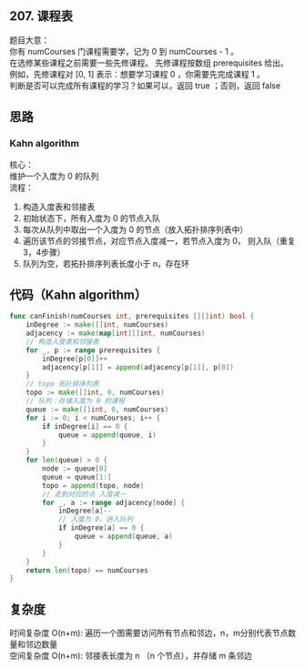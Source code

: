 ## 207. 课程表
题目大意：  
你有 numCourses 门课程需要学，记为 0 到 numCourses - 1 。   
在选修某些课程之前需要一些先修课程。 先修课程按数组 prerequisites 给出。   
例如，先修课程对 [0, 1] 表示：想要学习课程 0 ，你需要先完成课程 1 。  
判断是否可以完成所有课程的学习？如果可以，返回 true ；否则，返回 false  

## 思路
### Kahn algorithm
核心：   
维护一个入度为 0 的队列  
流程：  
1. 构造入度表和邻接表
2. 初始状态下，所有入度为 0 的节点入队
3. 每次从队列中取出一个入度为 0 的节点（放入拓扑排序列表中）
4. 遍历该节点的邻接节点，对应节点入度减一，若节点入度为 0， 则入队（重复3，4步骤）
5. 队列为空，若拓扑排序列表长度小于 n，存在环

## 代码（Kahn algorithm）
```go
func canFinish(numCourses int, prerequisites [][]int) bool {
    inDegree := make([]int, numCourses)
    adjacency := make(map[int][]int, numCourses)
    // 构造入度表和邻接表
    for _, p := range prerequisites {
        inDegree[p[0]]++
        adjacency[p[1]] = append(adjacency[p[1]], p[0])
    }
    // topo 拓扑排序列表
    topo := make([]int, 0, numCourses)
    // 队列：存储入度为 0 的课程
    queue := make([]int, 0, numCourses)
    for i := 0; i < numCourses; i++ {
        if inDegree[i] == 0 {
            queue = append(queue, i)
        }
    }
    for len(queue) > 0 {
        node := queue[0]
        queue = queue[1:]
        topo = append(topo, node) 
        // 走到对应的点 入度减一
        for _, a := range adjacency[node] {
            inDegree[a]--
            // 入度为 0，进入队列
            if inDegree[a] == 0 {
                queue = append(queue, a)
            }
        }
    }
    return len(topo) == numCourses
}
```

## 复杂度
时间复杂度 O(n+m): 遍历一个图需要访问所有节点和邻边，n，m分别代表节点数量和邻边数量  
空间复杂度 O(n+m): 邻接表长度为 n （n 个节点），并存储 m 条邻边
